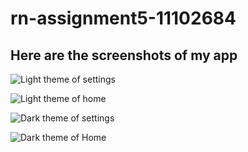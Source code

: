 # rn-assignment5-11102684

## Here are the screenshots of my app
![Light theme of settings](rn-assignment5-11102684\Light-theme-settings.jpg)

![Light theme of home](rn-assignment5-11102684\light-theme-home.jpg)

![Dark theme of settings](rn-assignment5-11102684\dark-theme-settings.jpg)

![Dark theme of Home](rn-assignment5-11102684\dark-theme-home.jpg)